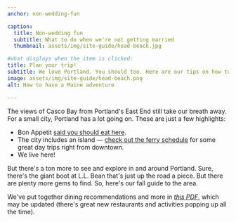 ```yaml
---
anchor: non-wedding-fun

caption:
  title: Non-wedding fun
  subtitle: What to do when we're not getting married
  thumbnail: assets/img/site-guide/head-beach.jpg

#what displays when the item is clicked:
title: Plan your trip!
subtitle: We love Portland. You should too. Here are our tips on how to plan your Maine adventure <a href="https://docs.google.com/document/d/1nd5gaZdOhdE562DCBbmpBszoWG6b5t9onOWh9Qf4JQc/export?format=pdf">see our PDF guide</a>.
image: assets/img/site-guide/head-beach.png
alt: How to have a Maine adventure

---
```

The views of Casco Bay from Portland's East End still take our breath away. For a small city, Portland has a lot going on. These are just a few highlights:

* Bon Appetit [said you should eat here](https://www.bonappetit.com/story/portland-maine-city-of-the-year-2018).
* The city includes an island — [check out the ferry schedule](https://www.cascobaylines.com/) for some great day trips right from downtown.
* We live here!

But there's a ton more to see and explore in and around Portland. Sure, there's the giant boot at L.L. Bean that's just up the road a piece. But there are plenty more gems to find. So, here's our fall guide to the area.

We've put together dining recommendations and more in [*this PDF*](https://docs.google.com/document/d/1nd5gaZdOhdE562DCBbmpBszoWG6b5t9onOWh9Qf4JQc/export?format=pdf
), which may be updated (there's great new restaurants and activities popping up all the time).
